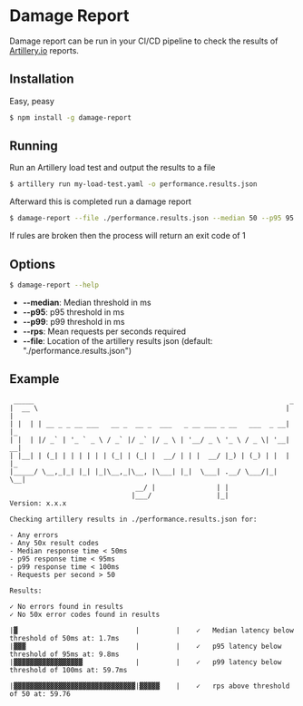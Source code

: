 # Damage Report
Damage report can be run in your CI/CD pipeline to check the results of [Artillery.io](https://artillery.io) reports.

## Installation
Easy, peasy
```bash
$ npm install -g damage-report
```

## Running
Run an Artillery load test and output the results to a file
```bash
$ artillery run my-load-test.yaml -o performance.results.json
```
Afterward this is completed run a damage report
```bash
$ damage-report --file ./performance.results.json --median 50 --p95 95 --p99 100 --rps 50
```

If rules are broken then the process will return an exit code of 1

## Options
```bash
$ damage-report --help
```
* **--median**: Median threshold in ms
* **--p95**: p95 threshold in ms
* **--p99**: p99 threshold in ms
* **--rps**: Mean requests per seconds required
* **--file**: Location of the artillery results json (default: "./performance.results.json")
## Example
```text
 _____                                                               _
|  __ \                                                             | |
| |  | | __ _ _ __ ___   __ _  __ _  ___   _ __ ___ _ __   ___  _ __| |_
| |  | |/ _` | '_ ` _ \ / _` |/ _` |/ _ \ | '__/ _ \ '_ \ / _ \| '__| __|
| |__| | (_| | | | | | | (_| | (_| |  __/ | | |  __/ |_) | (_) | |  | |_
|_____/ \__,_|_| |_| |_|\__,_|\__, |\___| |_|  \___| .__/ \___/|_|   \__|
                               __/ |               | |
                              |___/                |_|
Version: x.x.x

Checking artillery results in ./performance.results.json for:

- Any errors
- Any 50x result codes
- Median response time < 50ms
- p95 response time < 95ms
- p99 response time < 100ms
- Requests per second > 50

Results:

✓ No errors found in results
✓ No 50x error codes found in results

|▓                             |         |    ✓   Median latency below threshold of 50ms at: 1.7ms
|▓▓▓                           |         |    ✓   p95 latency below threshold of 95ms at: 9.8ms
|▓▓▓▓▓▓▓▓▓▓▓▓▓▓▓▓▓             |         |    ✓   p99 latency below threshold of 100ms at: 59.7ms

|▓▓▓▓▓▓▓▓▓▓▓▓▓▓▓▓▓▓▓▓▓▓▓▓▓▓▓▓▓▓|▓▓▓▓▓    |    ✓   rps above threshold of 50 at: 59.76
```